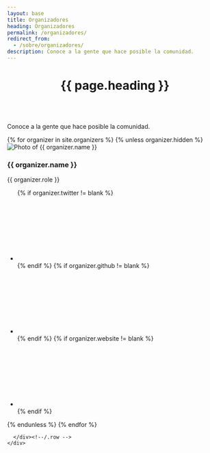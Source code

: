 ```yaml
---
layout: base
title: Organizadores
heading: Organizadores
permalink: /organizadores/
redirect_from:
  - /sobre/organizadores/
description: Conoce a la gente que hace posible la comunidad.
---
```


<header class="subpage-header">
  <h1>{{ page.heading }}</h1>
</header>

<div class="content subpage-content">
  <section class="section-pad">
    <div class="row column">
      <p class="lead">
       Conoce a la gente que hace posible la comunidad.
      </p>
      <div
        class="row small-up-1 smedium-up-2 medium-up-3 large-up-4 organizers">
      {% for organizer in site.organizers %}
        {% unless organizer.hidden %}
          <div
            class="column column-block">
            <div class="profile">
              <img
                class="thumbnail"
                src="{{ organizer.photo_url }}"
                alt="Photo of {{ organizer.name }}" />
              <div class="profile-namecard">
                <h3 class="profile-name">{{ organizer.name }}</h3>
                {{ organizer.role }}
              </div>
              <ul class="social-icons">
                {% if organizer.twitter != blank %}
                <li>
                  <a class="twitter" href="https://twitter.com/{{ organizer.twitter }}" target="_blank">
                    <svg class="twitter-icon"><use xlink:href="#twitter-icon"></use></svg>
                  </a>
                </li>
                {% endif %}
                {% if organizer.github != blank %}
                <li>
                  <a class="github" href="https://github.com/{{ organizer.github }}/" target="_blank">
                    <svg class="social-icon"><use xlink:href="#github-icon"></use></svg>
                  </a>
                  </li>
                {% endif %}
                {% if organizer.website != blank %}
                <li>
                  <a class="web" href="{{ organizer.website }}" target="_blank">
                    <svg class="social-icon"><use xlink:href="#web-icon"></use></svg>
                  </a>
                </li>
                {% endif %}
              </ul>
              </div><!--/.profile -->
          </div><!--/.column -->
        {% endunless %}
      {% endfor %}

      </div><!--/.row -->
    </div>
  </section>
</div><!-- end .content -->